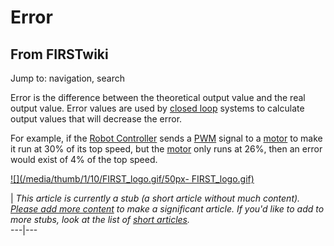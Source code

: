 # Error

## From FIRSTwiki

Jump to: navigation, search

Error is the difference between the theoretical output value and the real output value. Error values are used by [closed loop](closed-loop) systems to calculate output values that will decrease the error.

For example, if the [Robot Controller](Robot_Controller "Robot
Controller") sends a [PWM](pwm) signal to a [motor](motor) to make it run at 30% of its top speed, but the [motor](motor) only runs at 26%, then an error would exist of 4% of the top speed.

[![](/media/thumb/1/10/FIRST_logo.gif/50px-
FIRST_logo.gif)](Image:FIRST_logo.gif)

| _This article is currently a stub (a short article without much content). [Please add more content](http://www.firstwiki.net/index.php?title=Error&action=edit "http://www.firstwiki.net/index.php?title=Error&action=edit") to make a significant article. If you'd like to add to more stubs, look at the list of [short articles](Special:Shortpages "Special:Shortpages")._<br>
---|---
